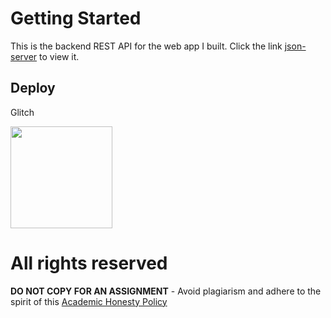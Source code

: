 # Getting Started

This is the backend REST API for the web app I built. Click the link [json-server](https://ifeanyi-react-jsonserver.netlify.app) to view it.

## Deploy

Glitch

[<img src="https://cdn.gomix.com/2bdfb3f8-05ef-4035-a06e-2043962a3a13%2Fremix-button.svg" width="163px" />](https://glitch.com/edit/#!/import/github/MasterIfeanyi/ifeanyi-json-server-database)



# All rights reserved

**DO NOT COPY FOR AN ASSIGNMENT** - Avoid plagiarism and adhere to the spirit of this [Academic Honesty Policy](https://www.freecodecamp.org/news/academic-honesty-policy/)